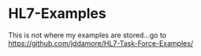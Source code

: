 # HL7-Examples

This is not where my examples are stored...go to https://github.com/jddamore/HL7-Task-Force-Examples/
